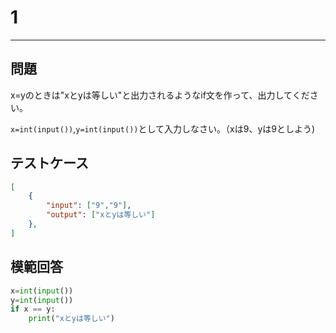 # 1

---
## 問題

x=yのときは"xとyは等しい"と出力されるようなif文を作って、出力してください。

```x=int(input())```,```y=int(input())```として入力しなさい。（xは9、yは9としよう)
## テストケース

```json
[
	{
		"input": ["9","9"],
		"output": ["xとyは等しい"]
  	},
]
```

## 模範回答
```python
x=int(input())
y=int(input())
if x == y:
    print("xとyは等しい")
```